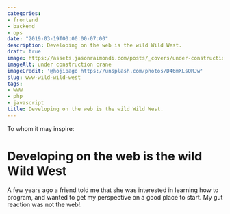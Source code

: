```yaml
---
categories:
- frontend
- backend
- ops
date: "2019-03-19T00:00:00-07:00"
description: Developing on the web is the wild Wild West.
draft: true
image: https://assets.jasonraimondi.com/posts/_covers/under-construction.jpg
imageAlt: under construction crane
imageCredit: '@hojipago https://unsplash.com/photos/D46mXLsQRJw'
slug: www-wild-wild-west
tags:
- www
- php
- javascript
title: Developing on the web is the wild Wild West.
---
```

 


To whom it may inspire:

# Developing on the web is the wild Wild West

A few years ago a friend told me that she was interested in learning how to program, and wanted to get my perspective on a good place to start. My gut reaction was not the web!. 
